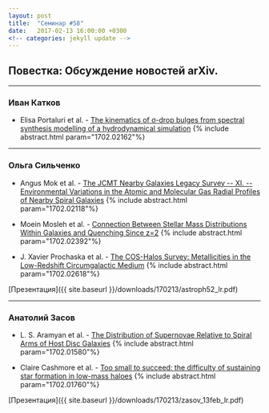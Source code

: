 ```yaml
---
layout: post
title:  "Семинар #58"
date:   2017-02-13 16:00:00 +0300
<!-- categories: jekyll update -->
---
```

## Повестка: Обсуждение новостей arXiv.

***

### Иван Катков

- Elisa Portaluri et al. - [The kinematics of σ-drop bulges from spectral synthesis modelling of a hydrodynamical simulation](https://arxiv.org/abs/1702.02162)
{% include abstract.html param="1702.02162"%}

***

### Ольга Сильченко

- Angus Mok et al. - [The JCMT Nearby Galaxies Legacy Survey -- XI. -- Environmental Variations in the Atomic and Molecular Gas Radial Profiles of Nearby Spiral Galaxies](https://arxiv.org/abs/1702.02118)
{% include abstract.html param="1702.02118"%}

- Moein Mosleh et al. - [Connection Between Stellar Mass Distributions Within Galaxies and Quenching Since z=2](https://arxiv.org/abs/1702.02392)
{% include abstract.html param="1702.02392"%}

- J. Xavier Prochaska et al. - [The COS-Halos Survey: Metallicities in the Low-Redshift Circumgalactic Medium](https://arxiv.org/abs/1702.02618)
{% include abstract.html param="1702.02618"%}

[Презентация]({{ site.baseurl  }}/downloads/170213/astroph52_lr.pdf)

***

### Анатолий Засов

- L. S. Aramyan et al. - [The Distribution of Supernovae Relative to Spiral Arms of Host Disc Galaxies](https://arxiv.org/abs/1702.01580)
{% include abstract.html param="1702.01580"%}

- Claire Cashmore et al. - [Too small to succeed: the difficulty of sustaining star formation in low-mass haloes](https://arxiv.org/abs/1702.01760)
{% include abstract.html param="1702.01760"%}

[Презентация]({{ site.baseurl  }}/downloads/170213/zasov_13feb_lr.pdf)






